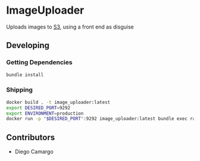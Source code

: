 # ImageUploader

Uploads images to [S3][s3], using a front end as disguise

## Developing

### Getting Dependencies

```bash
bundle install
```

### Shipping
```bash
docker build . -t image_uploader:latest
export DESIRED_PORT=9292
export ENVIRONMENT=production
docker run -p "$DESIRED_PORT":9292 image_uploader:latest bundle exec rackup -o 0.0.0.0 -E "$ENVIRONMENT"
```

## Contributors
* Diego Camargo


[s3]: https://aws.amazon.com/s3/

